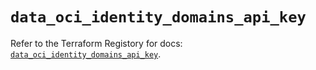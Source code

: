 # `data_oci_identity_domains_api_key`

Refer to the Terraform Registory for docs: [`data_oci_identity_domains_api_key`](https://registry.terraform.io/providers/oracle/oci/6.18.0/docs/data-sources/identity_domains_api_key).
